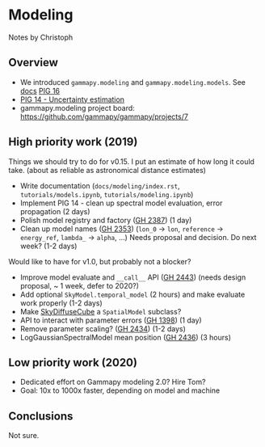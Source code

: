 # Modeling

Notes by Christoph

## Overview

- We introduced `gammapy.modeling` and `gammapy.modeling.models`. See [docs](https://docs.gammapy.org/dev/modeling/index.html#reference-api) [PIG 16](https://docs.gammapy.org/0.14/development/pigs/pig-016.html)
- [PIG 14 - Uncertainty estimation](https://github.com/gammapy/gammapy/pull/2255)
- gammapy.modeling project board: https://github.com/gammapy/gammapy/projects/7

## High priority work (2019)

Things we should try to do for v0.15. I put an estimate of how long it could take.
(about as reliable as astronomical distance estimates)

- Write documentation (`docs/modeling/index.rst`, `tutorials/models.ipynb`, `tutorials/modeling.ipynb`)
- Implement PIG 14 - clean up spectral model evaluation, error propagation (2 days)
- Polish model registry and factory ([GH 2387](https://github.com/gammapy/gammapy/issues/2387#issuecomment-553777765)) (1 day)
- Clean up model names ([GH 2353](https://github.com/gammapy/gammapy/issues/2353))
  (`lon_0` -> `lon`, `reference` -> `energy_ref`, `lambda_` -> `alpha`, ...)
  Needs proposal and decision. Do next week? (1-2 days)

Would like to have for v1.0, but probably not a blocker?

- Improve model evaluate and `__call__` API ([GH 2443](https://github.com/gammapy/gammapy/issues/2443)) (needs design proposal, ~ 1 week, defer to 2020?)
- Add optional `SkyModel.temporal_model` (2 hours) and make evaluate work properly (1-2 days)
- Make [SkyDiffuseCube](https://docs.gammapy.org/dev/api/gammapy.modeling.models.SkyDiffuseCube.html) a `SpatialModel` subclass?
- API to interact with parameter errors ([GH 1398](https://github.com/gammapy/gammapy/issues/1398)) (1 day)
- Remove parameter scaling? ([GH 2434](https://github.com/gammapy/gammapy/issues/2434)) (1-2 days)
- LogGaussianSpectralModel mean position ([GH 2436](https://github.com/gammapy/gammapy/issues/2436)) (3 hours)

## Low priority work (2020)

- Dedicated effort on Gammapy modeling 2.0? Hire Tom?
- Goal: 10x to 1000x faster, depending on model and machine

## Conclusions

Not sure.
